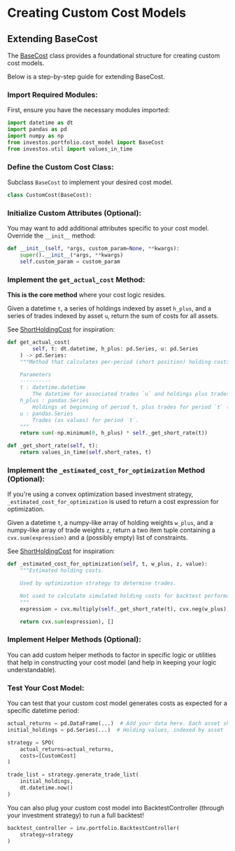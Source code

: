 <h1>Creating Custom Cost Models</h1>

## Extending BaseCost

The [BaseCost](https://github.com/ForecastOS/investos/tree/v0.3.9/investos/portfolio/cost_model/base_cost.py) class provides a foundational structure for creating custom cost models.

Below is a step-by-step guide for extending BaseCost.

### Import Required Modules:

First, ensure you have the necessary modules imported:

```python
import datetime as dt
import pandas as pd
import numpy as np
from investos.portfolio.cost_model import BaseCost
from investos.util import values_in_time
```

### Define the Custom Cost Class:

Subclass `BaseCost` to implement your desired cost model.

```python
class CustomCost(BaseCost):
```

### Initialize Custom Attributes (Optional):

You may want to add additional attributes specific to your cost model. Override the `__init__` method:

```python
def __init__(self, *args, custom_param=None, **kwargs):
    super().__init__(*args, **kwargs)
    self.custom_param = custom_param
```

### Implement the `get_actual_cost` Method:

**This is the core method** where your cost logic resides.

Given a datetime `t`, a series of holdings indexed by asset `h_plus`, and a series of trades indexed by asset `u`, return the sum of costs for all assets.

See [ShortHoldingCost](https://github.com/ForecastOS/investos/tree/v0.3.9/investos/portfolio/cost_model/short_holding_cost.py) for inspiration:

```python
def get_actual_cost(
        self, t: dt.datetime, h_plus: pd.Series, u: pd.Series
    ) -> pd.Series:
    """Method that calculates per-period (short position) holding costs given period `t` holdings and trades.

    Parameters
    ----------
    t : datetime.datetime
        The datetime for associated trades `u` and holdings plus trades `h_plus`.
    h_plus : pandas.Series
        Holdings at beginning of period t, plus trades for period `t` (`u`). Same as `u` + `h` for `t`.
    u : pandas.Series
        Trades (as values) for period `t`.
    """
    return sum(-np.minimum(0, h_plus) * self._get_short_rate(t))

def _get_short_rate(self, t):
    return values_in_time(self.short_rates, t)
```

### Implement the `_estimated_cost_for_optimization` Method (Optional):

If you're using a convex optimization based investment strategy, `_estimated_cost_for_optimization` is used to return a cost expression for optimization.

Given a datetime `t`, a numpy-like array of holding weights `w_plus`, and a numpy-like array of trade weights `z`, return a two item tuple containing a `cvx.sum(expression)` and a (possibly empty) list of constraints.

See [ShortHoldingCost](https://github.com/ForecastOS/investos/tree/v0.3.9/investos/portfolio/cost_model/short_holding_cost.py) for inspiration:

```python
def _estimated_cost_for_optimization(self, t, w_plus, z, value):
    """Estimated holding costs.

    Used by optimization strategy to determine trades.

    Not used to calculate simulated holding costs for backtest performance.
    """
    expression = cvx.multiply(self._get_short_rate(t), cvx.neg(w_plus))

    return cvx.sum(expression), []
```

### Implement Helper Methods (Optional):

You can add custom helper methods to factor in specific logic or utilities that help in constructing your cost model (and help in keeping your logic understandable).

### Test Your Cost Model:

You can test that your custom cost model generates costs as expected for a specific datetime period:

```python
actual_returns = pd.DataFrame(...)  # Add your data here. Each asset should be a column, and it should be indexed by datetime
initial_holdings = pd.Series(...)  # Holding values, indexed by asset

strategy = SPO(
    actual_returns=actual_returns,
    costs=[CustomCost]
)

trade_list = strategy.generate_trade_list(
    initial_holdings,
    dt.datetime.now()
)
```

You can also plug your custom cost model into BacktestController (through your investment strategy) to run a full backtest!

```python
backtest_controller = inv.portfolio.BacktestController(
    strategy=strategy
)
```
